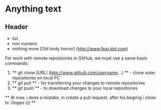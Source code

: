 # Anything text
## Header
- list
- non numeric
- nothing more
[Old body horror] (http://www.fear.dot.com)

For work with remote repositories in GitHub, we must use a same basic commands:
1. ** git clone [URL] (http://www.github.com/username...) ** - clone outer repositories on local PC
2. ** git pull ** - for transferring your changes to remote repositories
3. ** git push ** - to download changes to your local repositories

** At now, i does a mistake, in create a pull request, after his beginig i close hi. Oopps ((( ** 
